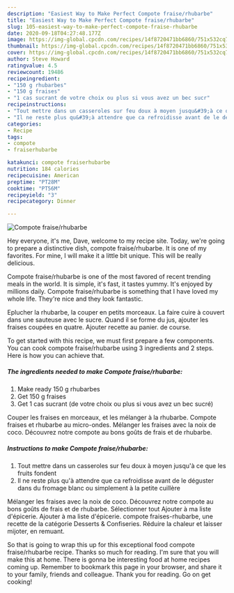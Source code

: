 ```yaml
---
description: "Easiest Way to Make Perfect Compote fraise/rhubarbe"
title: "Easiest Way to Make Perfect Compote fraise/rhubarbe"
slug: 105-easiest-way-to-make-perfect-compote-fraise-rhubarbe
date: 2020-09-18T04:27:48.177Z
image: https://img-global.cpcdn.com/recipes/14f8720471bb6860/751x532cq70/compote-fraiserhubarbe-photo-principale-de-la-recette.jpg
thumbnail: https://img-global.cpcdn.com/recipes/14f8720471bb6860/751x532cq70/compote-fraiserhubarbe-photo-principale-de-la-recette.jpg
cover: https://img-global.cpcdn.com/recipes/14f8720471bb6860/751x532cq70/compote-fraiserhubarbe-photo-principale-de-la-recette.jpg
author: Steve Howard
ratingvalue: 4.5
reviewcount: 19486
recipeingredient:
- "150 g rhubarbes"
- "150 g fraises"
- "1 cas sucrant de votre choix ou plus si vous avez un bec sucr"
recipeinstructions:
- "Tout mettre dans un casseroles sur feu doux à moyen jusqu&#39;à ce que les fruits fondent"
- "Il ne reste plus qu&#39;à attendre que ca refroidisse avant de le déguster dans du fromage blanc ou simplement à la petite cuillère"
categories:
- Recipe
tags:
- compote
- fraiserhubarbe

katakunci: compote fraiserhubarbe 
nutrition: 184 calories
recipecuisine: American
preptime: "PT28M"
cooktime: "PT56M"
recipeyield: "3"
recipecategory: Dinner

---
```



![Compote fraise/rhubarbe](https://img-global.cpcdn.com/recipes/14f8720471bb6860/751x532cq70/compote-fraiserhubarbe-photo-principale-de-la-recette.jpg)

Hey everyone, it's me, Dave, welcome to my recipe site. Today, we're going to prepare a distinctive dish, compote fraise/rhubarbe. It is one of my favorites. For mine, I will make it a little bit unique. This will be really delicious.

Compote fraise/rhubarbe is one of the most favored of recent trending meals in the world. It is simple, it's fast, it tastes yummy. It's enjoyed by millions daily. Compote fraise/rhubarbe is something that I have loved my whole life. They're nice and they look fantastic.

Eplucher la rhubarbe, la couper en petits morceaux. La faire cuire à couvert dans une sauteuse avec le sucre. Quand il se forme du jus, ajouter les fraises coupées en quatre. Ajouter recette au panier. de course.


To get started with this recipe, we must first prepare a few components. You can cook compote fraise/rhubarbe using 3 ingredients and 2 steps. Here is how you can achieve that.

<!--inarticleads1-->

##### The ingredients needed to make Compote fraise/rhubarbe:

1. Make ready 150 g rhubarbes
1. Get 150 g fraises
1. Get 1 cas sucrant (de votre choix ou plus si vous avez un bec sucré)


Couper les fraises en morceaux, et les mélanger à la rhubarbe. Compote fraises et rhubarbe au micro-ondes. Mélanger les fraises avec la noix de coco. Découvrez notre compote au bons goûts de frais et de rhubarbe. 

<!--inarticleads2-->

##### Instructions to make Compote fraise/rhubarbe:

1. Tout mettre dans un casseroles sur feu doux à moyen jusqu&#39;à ce que les fruits fondent
1. Il ne reste plus qu&#39;à attendre que ca refroidisse avant de le déguster dans du fromage blanc ou simplement à la petite cuillère


Mélanger les fraises avec la noix de coco. Découvrez notre compote au bons goûts de frais et de rhubarbe. Sélectionner tout Ajouter à ma liste d&#39;épicerie. Ajouter à ma liste d&#39;épicerie. compote fraises-rhubarbe, une recette de la catégorie Desserts &amp; Confiseries. Réduire la chaleur et laisser mijoter, en remuant. 

So that is going to wrap this up for this exceptional food compote fraise/rhubarbe recipe. Thanks so much for reading. I'm sure that you will make this at home. There is gonna be interesting food at home recipes coming up. Remember to bookmark this page in your browser, and share it to your family, friends and colleague. Thank you for reading. Go on get cooking!
